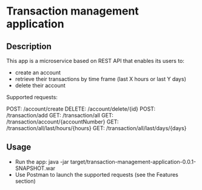 # Transaction management application

## Description
This app is a microservice based on REST API that enables its users to:
- create an account
- retrieve their transactions by time frame (last X hours or last Y days)
- delete their account

Supported requests:

POST: /account/create
DELETE: /account/delete/{id}
POST: /transaction/add
GET: /transaction/all
GET: /transaction/account/{accountNumber}
GET: /transaction/all/last/hours/{hours}
GET: /transaction/all/last/days/{days}

## Usage
- Run the app: java -jar target/transaction-management-application-0.0.1-SNAPSHOT.war
- Use Postman to launch the supported requests (see the Features section)
